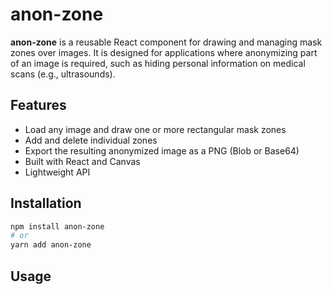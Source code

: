 # anon-zone

**anon-zone** is a reusable React component for drawing and managing mask zones over images. It is designed for applications where anonymizing part of an image is required, such as hiding personal information on medical scans (e.g., ultrasounds).

## Features

- Load any image and draw one or more rectangular mask zones
- Add and delete individual zones
- Export the resulting anonymized image as a PNG (Blob or Base64)
- Built with React and Canvas
- Lightweight API

## Installation

```bash
npm install anon-zone
# or
yarn add anon-zone
```

## Usage

